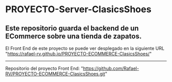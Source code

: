 # PROYECTO-Server-ClasicsShoes
Este repositorio guarda el backend de un ECommerce sobre una tienda de zapatos.
-----
El Front End de este proyecto se puede ver desplegado
en la siguiente URL "https://rafael-rv.github.io/PROYECTO-ECOMMERCE-ClasicsShoes/"

----
Repositorio del proyecto Front End: "https://github.com/Rafael-RV/PROYECTO-ECOMMERCE-ClasicsShoes.git"
